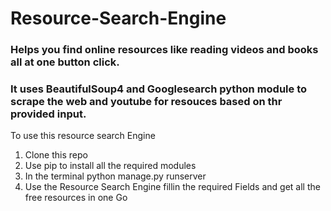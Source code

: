 # Resource-Search-Engine

### Helps you find  online resources like reading videos and books all at one button click. 
### It uses BeautifulSoup4 and Googlesearch python module to scrape the web and youtube for resouces based on thr provided input. 

To use this resource search Engine 

1. Clone this repo
2. Use pip to install all the required modules
3. In the terminal 
  python manage.py runserver
4. Use the Resource Search Engine fillin the required Fields and get all the free resources in one Go

